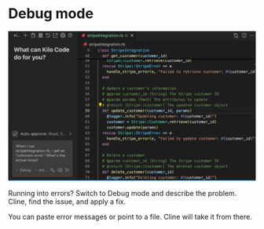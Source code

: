 # Debug mode

  <img src="images/unknown_error_stripe_rb.png" alt="Fixing an Unknown Error" />

Running into errors? Switch to Debug mode and describe the problem. Cline, find the issue, and apply a fix.

You can paste error messages or point to a file. Cline will take it from there.
